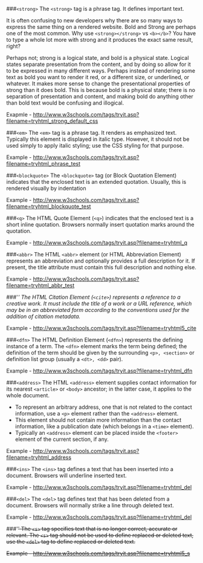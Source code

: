 ###`<strong>`
The `<strong>` tag is a phrase tag. It defines important text.

It is often confusing to new developers why there are so many ways to express the same thing on a rendered website. Bold and Strong are perhaps one of the most common. Why use `<strong></strong>` vs `<b></b>`? You have to type a whole lot more with strong and it produces the exact same result, right?

Perhaps not; strong is a logical state, and bold is a physical state. Logical states separate presentation from the content, and by doing so allow for it to be expressed in many different ways. Perhaps instead of rendering some text as bold you want to render it red, or a different size, or underlined, or whatever. It makes more sense to change the presentational properties of strong than it does bold. This is because bold is a physical state; there is no separation of presentation and content, and making bold do anything other than bold text would be confusing and illogical.

Exapmle - http://www.w3schools.com/tags/tryit.asp?filename=tryhtml_strong_default_css


###`<em>`
The `<em>` tag is a phrase tag. It renders as emphasized text.
Typically this element is displayed in italic type. However, it should not be used simply to apply italic styling; use the CSS styling for that purpose.

Example - http://www.w3schools.com/tags/tryit.asp?filename=tryhtml_phrase_test


###`<blockquote>`
The `<blockquote>` tag (or Block Quotation Element) indicates that the enclosed text is an extended quotation. Usually, this is rendered visually by indentation 

Example - http://www.w3schools.com/tags/tryit.asp?filename=tryhtml_blockquote_test


###`<q>`
The HTML Quote Element (`<q>`) indicates that the enclosed text is a short inline quotation. 
Browsers normally insert quotation marks around the quotation.

Example - http://www.w3schools.com/tags/tryit.asp?filename=tryhtml_q


###`<abbr>`
The HTML `<abbr>` element (or HTML Abbreviation Element) represents an abbreviation and optionally provides a full description for it. If present, the title attribute must contain this full description and nothing else.

Example - http://www.w3schools.com/tags/tryit.asp?filename=tryhtml_abbr_test


###'<cite>'
The HTML Citation Element (`<cite>`) represents a reference to a creative work. It must include the title of a work or a URL reference, which may be in an abbreviated form according to the conventions used for the addition of citation metadata.

Example - http://www.w3schools.com/tags/tryit.asp?filename=tryhtml5_cite


###`<dfn>`
The HTML Definition Element (`<dfn>`) represents the defining instance of a term.
The `<dfn>` element marks the term being defined; the definition of the term should be given by the surrounding `<p>, <section>` or definition list group (usually a `<dt>, <dd>` pair).

Example - http://www.w3schools.com/tags/tryit.asp?filename=tryhtml_dfn


###`<address>`
The HTML `<address>` element supplies contact information for its nearest `<article>` or `<body>` ancestor; in the latter case, it applies to the whole document.
* To represent an arbitrary address, one that is not related to the contact information, use a `<p>` element rather than the `<address>` element.
* This element should not contain more information than the contact information, like a publication date (which belongs in a `<time>` element).
* Typically an `<address>` element can be placed inside the `<footer>` element of the current section, if any.

Example - http://www.w3schools.com/tags/tryit.asp?filename=tryhtml_address


###`<ins>`
The `<ins>` tag defines a text that has been inserted into a document.
Browsers will underline inserted text.

Example - http://www.w3schools.com/tags/tryit.asp?filename=tryhtml_del


###`<del>`
The `<del>` tag defines text that has been deleted from a document.
Browsers will normally strike a line through deleted text.

Example - http://www.w3schools.com/tags/tryit.asp?filename=tryhtml_del


###'<s>'
The `<s>` tag specifies text that is no longer correct, accurate or relevant.
The `<s>` tag should not be used to define replaced or deleted text, use the `<del>` tag to define replaced or deleted text.

Example - http://www.w3schools.com/tags/tryit.asp?filename=tryhtml5_s

